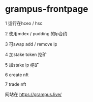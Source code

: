# grampus-frontpage
1 运行在hceo / hsc

2 使用mdex / pudding 的lp合约

3 可swap add / remove lp

4 加stake token 挖矿

5 加stake lp 挖矿

6 create nft

7 trade nft

网站在 https://grampus.live/
